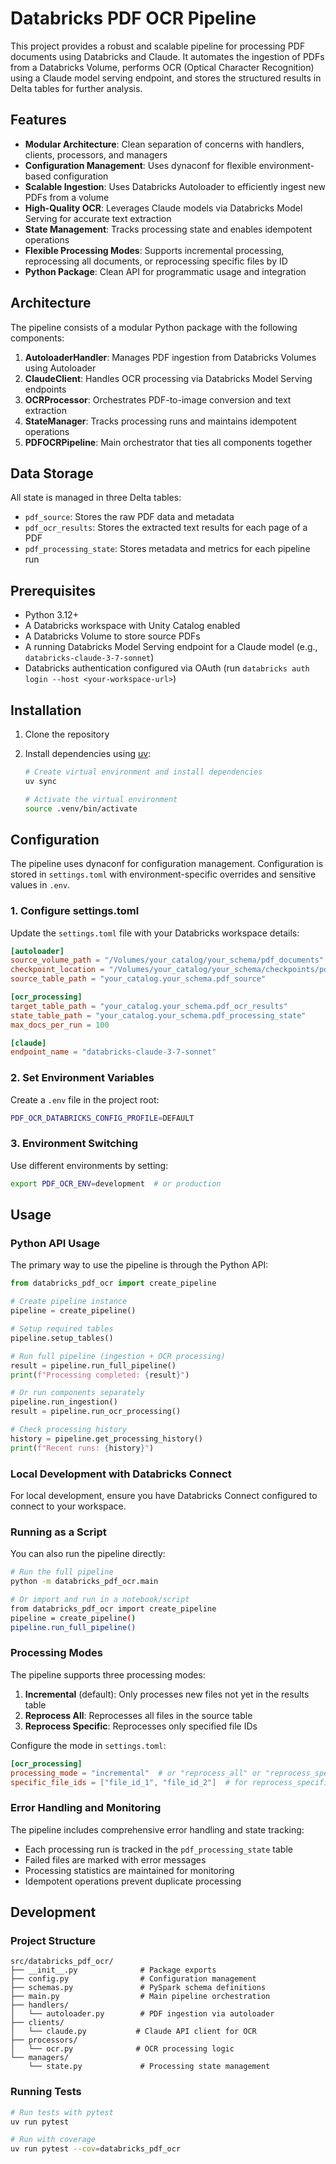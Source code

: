 # Databricks PDF OCR Pipeline

This project provides a robust and scalable pipeline for processing PDF documents using Databricks and Claude. It automates the ingestion of PDFs from a Databricks Volume, performs OCR (Optical Character Recognition) using a Claude model serving endpoint, and stores the structured results in Delta tables for further analysis.

## Features

- **Modular Architecture**: Clean separation of concerns with handlers, clients, processors, and managers
- **Configuration Management**: Uses dynaconf for flexible environment-based configuration
- **Scalable Ingestion**: Uses Databricks Autoloader to efficiently ingest new PDFs from a volume
- **High-Quality OCR**: Leverages Claude models via Databricks Model Serving for accurate text extraction
- **State Management**: Tracks processing state and enables idempotent operations
- **Flexible Processing Modes**: Supports incremental processing, reprocessing all documents, or reprocessing specific files by ID
- **Python Package**: Clean API for programmatic usage and integration

## Architecture

The pipeline consists of a modular Python package with the following components:

1. **AutoloaderHandler**: Manages PDF ingestion from Databricks Volumes using Autoloader
2. **ClaudeClient**: Handles OCR processing via Databricks Model Serving endpoints
3. **OCRProcessor**: Orchestrates PDF-to-image conversion and text extraction
4. **StateManager**: Tracks processing runs and maintains idempotent operations
5. **PDFOCRPipeline**: Main orchestrator that ties all components together

## Data Storage

All state is managed in three Delta tables:
- `pdf_source`: Stores the raw PDF data and metadata
- `pdf_ocr_results`: Stores the extracted text results for each page of a PDF
- `pdf_processing_state`: Stores metadata and metrics for each pipeline run

## Prerequisites

- Python 3.12+
- A Databricks workspace with Unity Catalog enabled
- A Databricks Volume to store source PDFs
- A running Databricks Model Serving endpoint for a Claude model (e.g., `databricks-claude-3-7-sonnet`)
- Databricks authentication configured via OAuth (run `databricks auth login --host <your-workspace-url>`)

## Installation

1. Clone the repository
2. Install dependencies using [uv](https://github.com/astral-sh/uv):

   ```bash
   # Create virtual environment and install dependencies
   uv sync
   
   # Activate the virtual environment
   source .venv/bin/activate
   ```

## Configuration

The pipeline uses dynaconf for configuration management. Configuration is stored in `settings.toml` with environment-specific overrides and sensitive values in `.env`.

### 1. Configure settings.toml

Update the `settings.toml` file with your Databricks workspace details:

```toml
[autoloader]
source_volume_path = "/Volumes/your_catalog/your_schema/pdf_documents"
checkpoint_location = "/Volumes/your_catalog/your_schema/checkpoints/pdf_ingestion"
source_table_path = "your_catalog.your_schema.pdf_source"

[ocr_processing]
target_table_path = "your_catalog.your_schema.pdf_ocr_results"
state_table_path = "your_catalog.your_schema.pdf_processing_state"
max_docs_per_run = 100

[claude]
endpoint_name = "databricks-claude-3-7-sonnet"
```

### 2. Set Environment Variables

Create a `.env` file in the project root:

```bash
PDF_OCR_DATABRICKS_CONFIG_PROFILE=DEFAULT
```

### 3. Environment Switching

Use different environments by setting:

```bash
export PDF_OCR_ENV=development  # or production
```

## Usage

### Python API Usage

The primary way to use the pipeline is through the Python API:

```python
from databricks_pdf_ocr import create_pipeline

# Create pipeline instance
pipeline = create_pipeline()

# Setup required tables
pipeline.setup_tables()

# Run full pipeline (ingestion + OCR processing)
result = pipeline.run_full_pipeline()
print(f"Processing completed: {result}")

# Or run components separately
pipeline.run_ingestion()
result = pipeline.run_ocr_processing()

# Check processing history
history = pipeline.get_processing_history()
print(f"Recent runs: {history}")
```

### Local Development with Databricks Connect

For local development, ensure you have Databricks Connect configured to connect to your workspace. 

### Running as a Script

You can also run the pipeline directly:

```bash
# Run the full pipeline
python -m databricks_pdf_ocr.main

# Or import and run in a notebook/script
from databricks_pdf_ocr import create_pipeline
pipeline = create_pipeline()
pipeline.run_full_pipeline()
```

### Processing Modes

The pipeline supports three processing modes:

1. **Incremental** (default): Only processes new files not yet in the results table
2. **Reprocess All**: Reprocesses all files in the source table
3. **Reprocess Specific**: Reprocesses only specified file IDs

Configure the mode in `settings.toml`:

```toml
[ocr_processing]
processing_mode = "incremental"  # or "reprocess_all" or "reprocess_specific"
specific_file_ids = ["file_id_1", "file_id_2"]  # for reprocess_specific mode
```

### Error Handling and Monitoring

The pipeline includes comprehensive error handling and state tracking:

- Each processing run is tracked in the `pdf_processing_state` table
- Failed files are marked with error messages
- Processing statistics are maintained for monitoring
- Idempotent operations prevent duplicate processing

## Development

### Project Structure

```
src/databricks_pdf_ocr/
├── __init__.py              # Package exports
├── config.py                # Configuration management
├── schemas.py               # PySpark schema definitions
├── main.py                  # Main pipeline orchestration
├── handlers/
│   └── autoloader.py        # PDF ingestion via autoloader
├── clients/
│   └── claude.py           # Claude API client for OCR
├── processors/
│   └── ocr.py              # OCR processing logic
└── managers/
    └── state.py             # Processing state management
```

### Running Tests

```bash
# Run tests with pytest
uv run pytest

# Run with coverage
uv run pytest --cov=databricks_pdf_ocr
```
